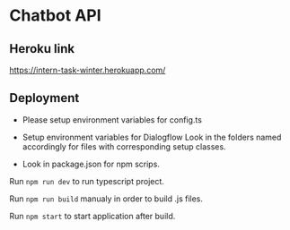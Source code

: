 # Chatbot API

## Heroku link

https://intern-task-winter.herokuapp.com/

## Deployment

* Please setup environment variables for config.ts
* Setup environment variables for Dialogflow
Look in the folders named accordingly for files with corresponding setup classes.

* Look in package.json for npm scrips.

Run `npm run dev` to run typescript project.

Run `npm run build` manualy in order to build .js files.

Run `npm start` to start application after build.
